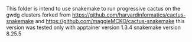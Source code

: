 This folder is intend to use snakemake to run progressive cactus on the gwdg clusters
forked from https://github.com/harvardinformatics/cactus-snakemake and https://github.com/maggieMCKO/cactus-snakemake
this version was tested only with
apptainer version 1.3.4
snakemake version 8.25.5
